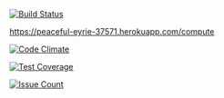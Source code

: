 [![Build Status](https://travis-ci.org/secilusta/demoapp.svg?branch=master)](https://travis-ci.org/secilusta/demoapp)

https://peaceful-eyrie-37571.herokuapp.com/compute

[![Code Climate](https://codeclimate.com/github/secilusta/demoapp/badges/gpa.svg)](https://codeclimate.com/github/secilusta/demoapp)

[![Test Coverage](https://codeclimate.com/github/secilusta/demoapp/badges/coverage.svg)](https://codeclimate.com/github/secilusta/demoapp/coverage)

[![Issue Count](https://codeclimate.com/github/secilusta/demoapp/badges/issue_count.svg)](https://codeclimate.com/github/secilusta/demoapp)
